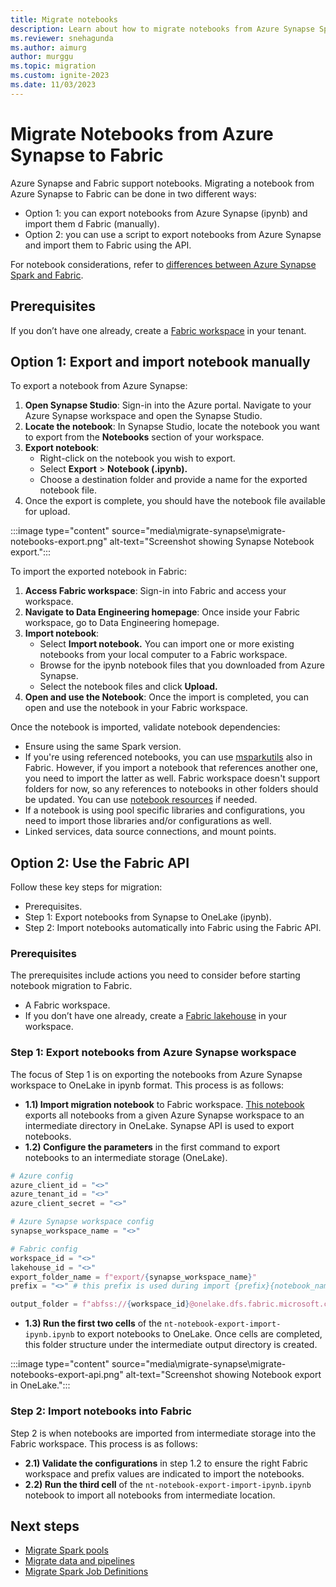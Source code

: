 ```yaml
---
title: Migrate notebooks
description: Learn about how to migrate notebooks from Azure Synapse Spark to Fabric.
ms.reviewer: snehagunda
ms.author: aimurg
author: murggu
ms.topic: migration
ms.custom: ignite-2023
ms.date: 11/03/2023
---
```


# Migrate Notebooks from Azure Synapse to Fabric

Azure Synapse and Fabric support notebooks. Migrating a notebook from Azure Synapse to Fabric can be done in two different ways:

* Option 1: you can export notebooks from Azure Synapse (ipynb) and import them d Fabric (manually).
* Option 2: you can use a script to export notebooks from Azure Synapse and import them to Fabric using the API.

For notebook considerations, refer to [differences between Azure Synapse Spark and Fabric](NEEDLINK).

## Prerequisites

If you don’t have one already, create a [Fabric workspace](../get-started/create-workspaces.md) in your tenant.

## Option 1: Export and import notebook manually

To export a notebook from Azure Synapse:

1.	**Open Synapse Studio**: Sign-in into the Azure portal. Navigate to your Azure Synapse workspace and open the Synapse Studio.
1.	**Locate the notebook**: In Synapse Studio, locate the notebook you want to export from the **Notebooks** section of your workspace.
1.	**Export notebook**:
    * Right-click on the notebook you wish to export.
    * Select **Export** > **Notebook (.ipynb).**
    * Choose a destination folder and provide a name for the exported notebook file. 
4.	Once the export is complete, you should have the notebook file available for upload.

:::image type="content" source="media\migrate-synapse\migrate-notebooks-export.png" alt-text="Screenshot showing Synapse Notebook export.":::

To import the exported notebook in Fabric:

1.	**Access Fabric workspace**: Sign-in into Fabric and access your workspace.
1.	**Navigate to Data Engineering homepage**: Once inside your Fabric workspace, go to Data Engineering homepage.
1.	**Import notebook**: 
    * Select **Import notebook.** You can import one or more existing notebooks from your local computer to a Fabric workspace.
    * Browse for the ipynb notebook files that you downloaded from Azure Synapse.
    * Select the notebook files and click **Upload.**
1.	**Open and use the Notebook**: Once the import is completed, you can open and use the notebook in your Fabric workspace.

Once the notebook is imported, validate notebook dependencies:
* Ensure using the same Spark version.
* If you're using referenced notebooks, you can use [msparkutils](microsoft-spark-utilities.md) also in Fabric. However, if you import a notebook that references another one, you need to import the latter as well. Fabric workspace doesn't support folders for now, so any references to notebooks in other folders should be updated. You can use [notebook resources](how-to-use-notebook.md) if needed.
* If a notebook is using pool specific libraries and configurations, you need to import those libraries and/or configurations as well.
* Linked services, data source connections, and mount points.

## Option 2: Use the Fabric API

Follow these key steps for migration:
* Prerequisites.
* Step 1: Export notebooks from Synapse to OneLake (ipynb).
* Step 2: Import notebooks automatically into Fabric using the Fabric API.

### Prerequisites
The prerequisites include actions you need to consider before starting notebook migration to Fabric.

* A Fabric workspace.
* If you don’t have one already, create a [Fabric lakehouse](tutorial-build-lakehouse.md) in your workspace. 

### Step 1: Export notebooks from Azure Synapse workspace

The focus of Step 1 is on exporting the notebooks from Azure Synapse workspace to OneLake in ipynb format. This process is as follows:

* **1.1) Import migration notebook** to Fabric workspace. [This notebook](NEEDLINK) exports all notebooks from a given Azure Synapse workspace to an intermediate directory in OneLake. Synapse API is used to export notebooks.
* **1.2) Configure the parameters** in the first command to export notebooks to an intermediate storage (OneLake).

```python
# Azure config
azure_client_id = "<>"
azure_tenant_id = "<>"
azure_client_secret = "<>"

# Azure Synapse workspace config
synapse_workspace_name = "<>"

# Fabric config
workspace_id = "<>"
lakehouse_id = "<>"
export_folder_name = f"export/{synapse_workspace_name}"
prefix = "<>" # this prefix is used during import {prefix}{notebook_name}

output_folder = f"abfss://{workspace_id}@onelake.dfs.fabric.microsoft.com/{lakehouse_id}/Files/{export_folder_name}"
```

* **1.3) Run the first two cells** of the `nt-notebook-export-import-ipynb.ipynb` to export notebooks to OneLake. Once cells are completed, this folder structure under the intermediate output directory is created.

:::image type="content" source="media\migrate-synapse\migrate-notebooks-export-api.png" alt-text="Screenshot showing Notebook export in OneLake.":::

### Step 2: Import notebooks into Fabric

Step 2 is when notebooks are imported from intermediate storage into the Fabric workspace. This process is as follows:

* **2.1) Validate the configurations** in step 1.2 to ensure the right Fabric workspace and prefix values are indicated to import the notebooks.
* **2.2) Run the third cell** of the `nt-notebook-export-import-ipynb.ipynb` notebook to import all notebooks from intermediate location.

## Next steps

- [Migrate Spark pools](migrate-synapse-spark-pools.md)
- [Migrate data and pipelines](NEEDLINK)
- [Migrate Spark Job Definitions](migrate-synapse-hms-metadata.md)